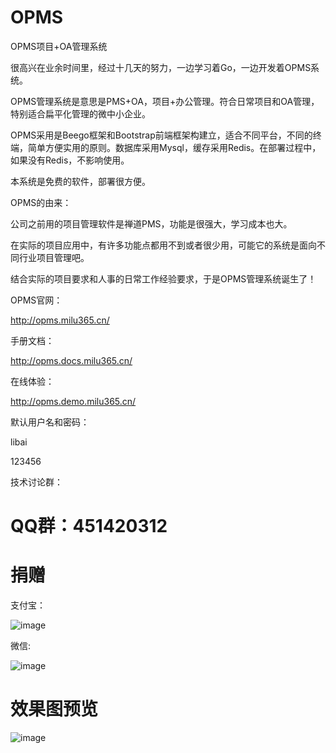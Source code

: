 # OPMS
OPMS项目+OA管理系统

很高兴在业余时间里，经过十几天的努力，一边学习着Go，一边开发着OPMS系统。

OPMS管理系统是意思是PMS+OA，项目+办公管理。符合日常项目和OA管理，特别适合扁平化管理的微中小企业。

OPMS采用是Beego框架和Bootstrap前端框架构建立，适合不同平台，不同的终端，简单方便实用的原则。数据库采用Mysql，缓存采用Redis。在部署过程中，如果没有Redis，不影响使用。

本系统是免费的软件，部署很方便。

OPMS的由来：

公司之前用的项目管理软件是禅道PMS，功能是很强大，学习成本也大。

在实际的项目应用中，有许多功能点都用不到或者很少用，可能它的系统是面向不同行业项目管理吧。

结合实际的项目要求和人事的日常工作经验要求，于是OPMS管理系统诞生了！

OPMS官网：

http://opms.milu365.cn/

手册文档：

http://opms.docs.milu365.cn/

在线体验：

http://opms.demo.milu365.cn/

默认用户名和密码：

libai

123456

技术讨论群：

# QQ群：451420312

# 捐赠
支付宝：

![image](https://github.com/lock-upme/OPMS/blob/master/static/img/qrcode_alipay.png)

微信:

![image](https://github.com/lock-upme/OPMS/blob/master/static/img/qrcode_wechat.png)

# 效果图预览

![image](https://github.com/lock-upme/OPMS/blob/master/static/img/opms-view.png)
